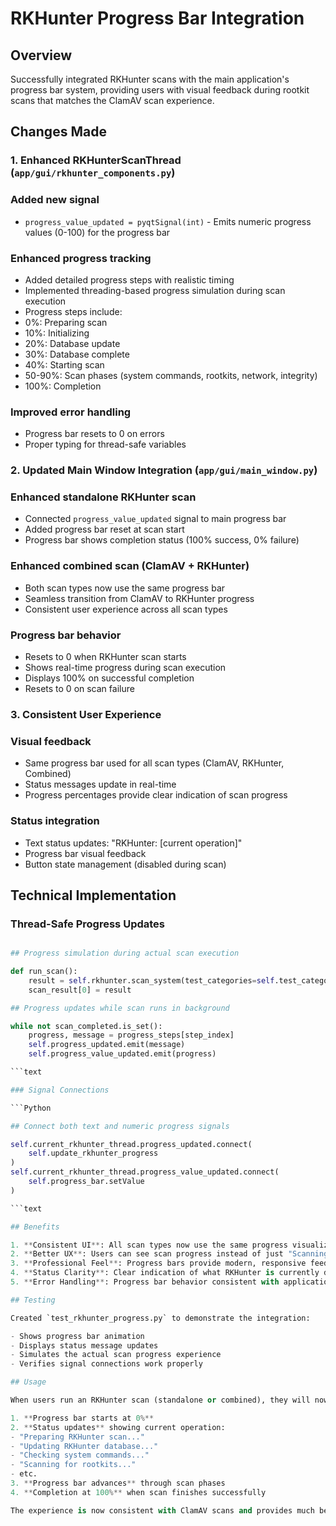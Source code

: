 # RKHunter Progress Bar Integration

## Overview

Successfully integrated RKHunter scans with the main application's progress bar system, providing users with visual feedback during rootkit scans that matches the ClamAV scan experience.

## Changes Made

### 1. Enhanced RKHunterScanThread (`app/gui/rkhunter_components.py`)

### Added new signal

- `progress_value_updated = pyqtSignal(int)` - Emits numeric progress values (0-100) for the progress bar

### Enhanced progress tracking

- Added detailed progress steps with realistic timing
- Implemented threading-based progress simulation during scan execution
- Progress steps include:
- 0%: Preparing scan
- 10%: Initializing
- 20%: Database update
- 30%: Database complete
- 40%: Starting scan
- 50-90%: Scan phases (system commands, rootkits, network, integrity)
- 100%: Completion

### Improved error handling

- Progress bar resets to 0 on errors
- Proper typing for thread-safe variables

### 2. Updated Main Window Integration (`app/gui/main_window.py`)

### Enhanced standalone RKHunter scan

- Connected `progress_value_updated` signal to main progress bar
- Added progress bar reset at scan start
- Progress bar shows completion status (100% success, 0% failure)

### Enhanced combined scan (ClamAV + RKHunter)

- Both scan types now use the same progress bar
- Seamless transition from ClamAV to RKHunter progress
- Consistent user experience across all scan types

### Progress bar behavior

- Resets to 0 when RKHunter scan starts
- Shows real-time progress during scan execution
- Displays 100% on successful completion
- Resets to 0 on scan failure

### 3. Consistent User Experience

### Visual feedback

- Same progress bar used for all scan types (ClamAV, RKHunter, Combined)
- Status messages update in real-time
- Progress percentages provide clear indication of scan progress

### Status integration

- Text status updates: "RKHunter: [current operation]"
- Progress bar visual feedback
- Button state management (disabled during scan)

## Technical Implementation

### Thread-Safe Progress Updates

```Python

## Progress simulation during actual scan execution

def run_scan():
    result = self.rkhunter.scan_system(test_categories=self.test_categories)
    scan_result[0] = result

## Progress updates while scan runs in background

while not scan_completed.is_set():
    progress, message = progress_steps[step_index]
    self.progress_updated.emit(message)
    self.progress_value_updated.emit(progress)

```text

### Signal Connections

```Python

## Connect both text and numeric progress signals

self.current_rkhunter_thread.progress_updated.connect(
    self.update_rkhunter_progress
)
self.current_rkhunter_thread.progress_value_updated.connect(
    self.progress_bar.setValue
)

```text

## Benefits

1. **Consistent UI**: All scan types now use the same progress visualization
2. **Better UX**: Users can see scan progress instead of just "Scanning..." text
3. **Professional Feel**: Progress bars provide modern, responsive feedback
4. **Status Clarity**: Clear indication of what RKHunter is currently doing
5. **Error Handling**: Progress bar behavior consistent with application state

## Testing

Created `test_rkhunter_progress.py` to demonstrate the integration:

- Shows progress bar animation
- Displays status message updates
- Simulates the actual scan progress experience
- Verifies signal connections work properly

## Usage

When users run an RKHunter scan (standalone or combined), they will now see:

1. **Progress bar starts at 0%**
2. **Status updates** showing current operation:
- "Preparing RKHunter scan..."
- "Updating RKHunter database..."
- "Checking system commands..."
- "Scanning for rootkits..."
- etc.
3. **Progress bar advances** through scan phases
4. **Completion at 100%** when scan finishes successfully

The experience is now consistent with ClamAV scans and provides much better user feedback during the rootkit detection process.
